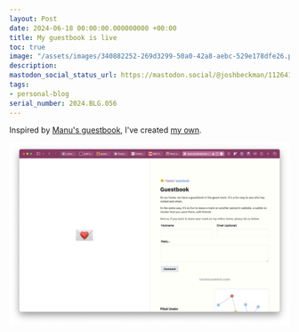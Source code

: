 ```yaml
---
layout: Post
date: 2024-06-18 00:00:00.000000000 +00:00
title: My guestbook is live
toc: true
image: "/assets/images/340882252-269d3299-50a0-42a8-aebc-529e178dfe26.png"
description:
mastodon_social_status_url: https://mastodon.social/@joshbeckman/112641705067394645
tags:
- personal-blog
serial_number: 2024.BLG.056
---
```

Inspired by [Manu's guestbook](https://manuelmoreale.com/guestbook), I've created [my own](https://www.joshbeckman.org/guestbook/).

![guestbook](/assets/images/340882252-269d3299-50a0-42a8-aebc-529e178dfe26.png)
